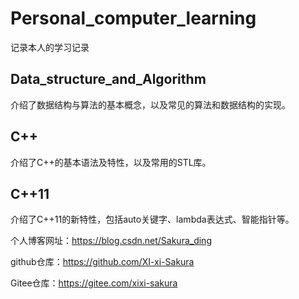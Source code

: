 # Personal_computer_learning

记录本人的学习记录

## Data_structure_and_Algorithm
介绍了数据结构与算法的基本概念，以及常见的算法和数据结构的实现。

## C++
介绍了C++的基本语法及特性，以及常用的STL库。

## C++11
介绍了C++11的新特性，包括auto关键字、lambda表达式、智能指针等。


个人博客网址：https://blog.csdn.net/Sakura_ding

github仓库：https://github.com/XI-xi-Sakura

Gitee仓库：https://gitee.com/xixi-sakura

